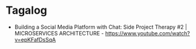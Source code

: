 # Tagalog

- Building a Social Media Platform with Chat: Side Project Therapy #2 | MICROSERVICES ARCHITECTURE - https://www.youtube.com/watch?v=epKFafDsSqA
